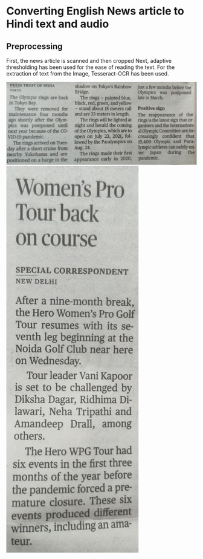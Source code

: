 # Converting English News article to Hindi text and audio 

## Preprocessing 

First, the news article is scanned and then cropped
Next, adaptive thresholding has been used for the ease of reading the text.
For the extraction of text from the Image, Tesseract-OCR has been used.

![Olympics Raw Image](https://github.com/Arnabdas11/EnglishToHindiArticleConverter/blob/main/Repo/Olympics/photo_2022-02-03_12-14-581.jpg)
![Women's Raw Image](https://github.com/Arnabdas11/EnglishToHindiArticleConverter/blob/main/Repo/Women%20Tour/photo_2022-02-03_12-14-48.jpg)
